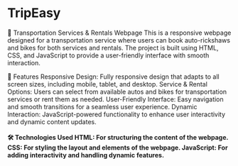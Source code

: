 # TripEasy
🚗 Transportation Services & Rentals Webpage
This is a responsive webpage designed for a transportation service where users can book auto-rickshaws and bikes for both services and rentals. The project is built using HTML, CSS, and JavaScript to provide a user-friendly interface with smooth interaction.

🌟 Features
Responsive Design: Fully responsive design that adapts to all screen sizes, including mobile, tablet, and desktop.
Service & Rental Options: Users can select from available autos and bikes for transportation services or rent them as needed.
User-Friendly Interface: Easy navigation and smooth transitions for a seamless user experience.
Dynamic Interaction: JavaScript-powered functionality to enhance user interactivity and dynamic content updates.
<br><br>
<b>🛠️ Technologies Used<b/>
HTML: For structuring the content of the webpage.
CSS: For styling the layout and elements of the webpage.
JavaScript: For adding interactivity and handling dynamic features.
